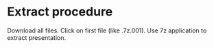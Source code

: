 # Extract procedure
Download all files.
Click on first file (like .7z.001).
Use 7z application to extract presentation.
